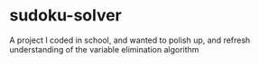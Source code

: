 # sudoku-solver

A project I coded in school, and wanted to polish up, and refresh understanding of the variable elimination algorithm
